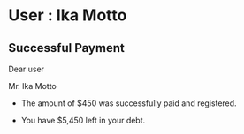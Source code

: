 User : Ika Motto
=============

Successful Payment
---------------------

Dear user

Mr. Ika Motto

* The amount of $450 was successfully paid and registered.

* You have $5,450 left in your debt.
  
  ##
